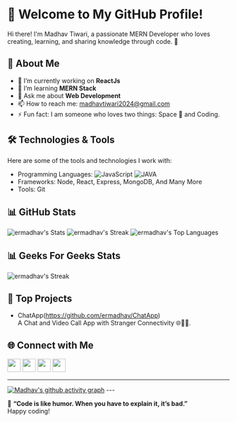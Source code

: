 # 👋 Welcome to My GitHub Profile!

Hi there! I'm Madhav Tiwari, a passionate MERN Developer who loves creating, learning, and sharing knowledge through code. 🌟

## 🚀 About Me

- 🔭 I’m currently working on **ReactJs**
- 🌱 I’m learning **MERN Stack**
- 💬 Ask me about **Web Development**
- 📫 How to reach me: madhavtiwari2024@gmail.com
- ⚡ Fun fact: I am someone who loves two things: Space 🚀 and Coding. 

## 🛠️ Technologies & Tools

Here are some of the tools and technologies I work with:

- Programming Languages: ![JavaScript](https://img.shields.io/badge/-JavaScript-yellow) ![JAVA](https://img.shields.io/badge/-Java-blue) 
- Frameworks: Node, React, Express, MongoDB, And Many More
- Tools: Git

## 📊 GitHub Stats
![ermadhav's Stats](https://github-readme-stats.vercel.app/api?username=ermadhav&theme=radical&show_icons=true&hide_border=false&count_private=true)
![ermadhav's Streak](https://github-readme-streak-stats.herokuapp.com/?user=ermadhav&theme=radical&hide_border=false)
![ermadhav's Top Languages](https://github-readme-stats.vercel.app/api/top-langs/?username=ermadhav&theme=radical&show_icons=true&hide_border=false&layout=compact)


## 📊 Geeks For Geeks Stats

![ermadhav's Streak](https://gfgstatscard.vercel.app/ermadhavtiwari?theme=dark)

## 🌟 Top Projects

- ChatApp(https://github.com/ermadhav/ChatApp)  
  A Chat and Video Call App with Stranger Connectivity 🌐🎥💬.

## 🌐 Connect with Me
<a href="https://www.linkedin.com/in/ermadhav/"><img src="https://img.shields.io/badge/LinkedIn-blue?logo=linkedin&logoColor=white" height="30"></a>
<a href="https://madhavtiwari.netlify.app/"><img src="https://img.shields.io/badge/Portfolio-orange" height="30"></a>
<a href="https://x.com/MadhavT50928649"><img src="https://img.shields.io/badge/Twitter-blue?logo=twitter" height="30"></a>
<a href="https://www.instagram.com/madhav_tiwari24/"><img src="https://img.shields.io/badge/Instagram-royalblue?logo=instagram" height="30"></a>


---
[![Madhav's github activity graph](https://github-readme-activity-graph.vercel.app/graph?username=ermadhav&theme=react-dark	)](https://github.com/ermadhav/github-readme-activity-graph) ---

🌟 **“Code is like humor. When you have to explain it, it’s bad.”**  
Happy coding!


